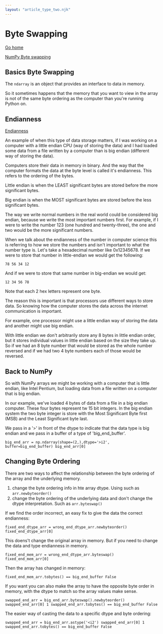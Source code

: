 ```yaml
---
layout: "article_type_two.njk"
---
```

# Byte Swapping
[Go home](/index.html)

[NumPy Byte swapping](https://numpy.org/doc/stable/user/basics.byteswapping.html)

## Basics Byte Swapping

The `ndarray` is an object that provides an interface to data in memory. 

So it sometimes happens that the memory that you want to view in the array is not of the same byte ordering as the computer than you're running Python on.

## Endianness
[Endianness](https://www.section.io/engineering-education/what-is-little-endian-and-big-endian/)

An example of when this type of data storage matters, if I was working on a computer with a little endian CPU (way of storing the data) and I had loaded some data from a file written by a computer than is big endian (different way of storing the data).

Computers store their data in memory in binary. And the way that the computer formats the data at the byte level is called it's endianness. This refers to the ordering of the bytes.

Little endian is when the LEAST significant bytes are stored before the more significant bytes. 

Big endian is when the MOST significant bytes are stored before the less significant bytes. 

The way we write normal numbers in the real world could be considered big endian, because we write the most important numbers first. For example, if I were to write the number 123 (one hundred and twenty-three), the one and two would be the more significant numbers.

When we talk about the endianness of the number in computer science this is referring to how we store the numbers and isn't important to what the number type is. Let's take a hexadecimal number like 0x12345678. If we were to store that number in little-endian we would get the following:

`78 56 34 12`

And if we were to store that same number in big-endian we would get:

`12 34 56 78`

Note that each 2 hex letters represent one byte.

The reason this is important is that processors use different ways to store data. So knowing how the computer stores the data across the internet communication is important.

For example, one processor might use a little endian way of storing the data and another might use big endian.

With little endian we don't arbitrarily store any 8 bytes in little endian order, but it stores individual values in little endian based on the size they take up. So if we had an 8 byte number that would be stored as the whole number reversed and if we had two 4 byte numbers each of those would be reversed.

## Back to NumPy

So with NumPy arrays we might be working with a computer that is little endian, like Intel Pentium, but loading data from a file written on a computer that is big endian.

In our example, we've loaded 4 bytes of data from a file in a big endian computer. These four bytes represent tw 15 bit integers. In the big endian system the two byte integer is store with the Most Significant Byte first (MSB) and the Least Significant byte last.

We pass in a '>' in front of the dtype to indicate that the data type is big endian and we pass in a buffer of a type of 'big_end_buffer'.

`big_end_arr = np.ndarray(shape=(2,),dtype='>i2', buffer=big_end_buffer)
big_end_arr[0]`

## Changing Byte Ordering

There are two ways to affect the relationship between the byte ordering of the array and the underlying memory.

1. change the byte ordering info in hte array dtype. Using such as `arr.newbyteorder()`
2. change the byte ordering of the underlying data and don't change the dtype interpretation. Such as `arr.byteswap()`

If we find the order incorrect, an easy fix to give the data the correct endianness:

`
fixed_end_dtype_arr = wrong_end_dtype_arr.newbyteorder()
fixed_end_dtype_arr[0]
`

This doens't change the original array in memory. But if you need to change the data and type endianness in memory.

`
fixed_end_mem_arr = wrong_end_dtype_arr.byteswap()
fixed_end_mem_arr[0]
`

Then the array has changed in memory:

`
fixed_end_mem_arr.tobytes() == big_end_buffer
False
`

If you want you can also make the array to have the opposite byte order in memory, with the dtype to match so the array values make sense.

`
swapped_end_arr = big_end_arr.byteswap().newbyteorder()
swapped_end_arr[0]
1
swapped_end_arr.tobytes() == big_end_buffer
False
`

The easier way of casting the data to a specific dtype and byte ordering:

`
swapped_end_arr = big_end_arr.astype('<i2')
swapped_end_arr[0]
1
swapped_end_arr.tobytes() == big_end_buffer
False
`






